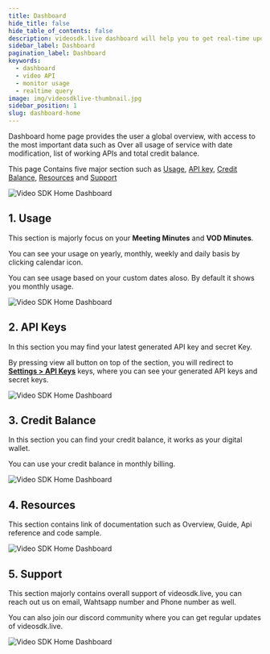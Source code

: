 ```yaml
---
title: Dashboard
hide_title: false
hide_table_of_contents: false
description: videosdk.live dashboard will help you to get real-time updates of all the meetings, live streams and videos. It will also help you to monitor services.
sidebar_label: Dashboard
pagination_label: Dashboard
keywords:
  - dashboard
  - video API
  - monitor usage
  - realtime query
image: img/videosdklive-thumbnail.jpg
sidebar_position: 1
slug: dashboard-home
---
```


Dashboard home page provides the user a global overview, with access to the most important data such as Over all usage of service with date modification, list of working APIs and total credit balance.

This page Contains five major section such as [Usage](/docs/guide/dashboard/dashboard-home#1-usage), [API key](/docs/guide/dashboard/dashboard-home#2-api-keys), [Credit Balance](/docs/guide/dashboard/dashboard-home#3-credit-balance), [Resources](/docs/guide/dashboard/dashboard-home#4-resources) and [Support](/docs/guide/dashboard/dashboard-home#5-support)

![Video SDK Home Dashboard](/img/dashboard/home.png)

## 1. Usage

This section is majorly focus on your **Meeting Minutes** and **VOD Minutes**.

You can see your usage on yearly, monthly, weekly and daily basis by clicking calendar icon.

You can see usage based on your custom dates aloso. By default it shows you monthly usage.

![Video SDK Home Dashboard](/img/dashboard/home-usage.png)

## 2. API Keys

In this section you may find your latest generated API key and secret Key.

By pressing view all button on top of the section, you will redirect to [<ins>**Settings > API Keys**</ins>](https://app.videosdk.live/settings/api-keys) keys, where you can see your generated API keys and secret keys.

![Video SDK Home Dashboard](/img/dashboard/home-key.png)

## 3. Credit Balance

In this section you can find your credit balance, it works as your digital wallet.

You can use your credit balance in monthly billing.

![Video SDK Home Dashboard](/img/dashboard/home-credit-balance.png)

## 4. Resources

This section contains link of documentation such as Overview, Guide, Api reference and code sample.

![Video SDK Home Dashboard](/img/dashboard/home-resources.png)

## 5. Support

This section majorly contains overall support of videosdk.live, you can reach out us on email, Wahtsapp number and Phone number as well.

You can also join our discord community where you can get regular updates of videosdk.live.

![Video SDK Home Dashboard](/img/dashboard/home-support.png)

